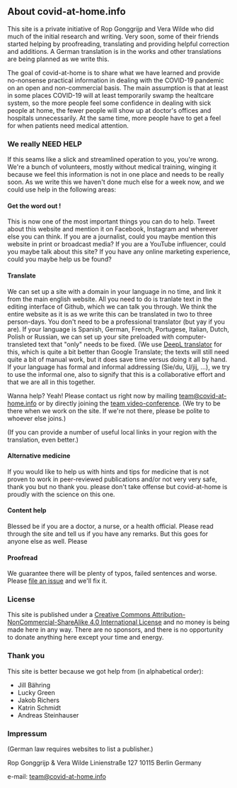   
## About covid-at-home.info

This site is a private initiative of Rop Gonggrijp and Vera Wilde who did much of the initial research and writing. Very soon, some of their friends started helping by proofreading, translating and providing helpful correction and additions. A German translation is in the works and other translations are being planned as we write this.

The goal of covid-at-home is to share what we have learned and provide no-nonsense practical information in dealing with the COVID-19 pandemic on an open and non-commercial basis. The main assumption is that at least in some places COVID-19 will at least temporarily swamp the healtcare system, so the more people feel some confidence in dealing with sick people at home, the fewer people will show up at doctor's offices and hospitals unnecessarily. At the same time, more people have to get a feel for when patients need medical attention. 

### We really NEED HELP

If this seams like a slick and streamlined operation to you, you're wrong. We're a bunch of volunteers, mostly without medical training, winging it because we feel this information is not in one place and needs to be really soon. As we write this we haven't done much else for a week now, and we could use help in the following areas:

#### Get the word out !

This is now one of the most important things you can do to help. Tweet about this website and mention it on Facebook, Instagram and wherever else you can think. If you are a journalist, could you maybe mention this website in print or broadcast media? If you are a YouTube influencer, could you maybe talk about this site? If you have any online marketing experience, could you maybe help us be found?

#### Translate

We can set up a site with a domain in your language in no time, and link it from the main english website. All you need to do is tranlate text in the editing interface of Github, which we can talk you through. We think the entire website as it is as we write this can be translated in two to three person-days. You don't need to be a professional translator (but yay if you are). If your language is Spanish, German, French, Portugese, Italian, Dutch, Polish or Russian, we can set up your site preloaded with computer-transleted text that "only" needs to be fixed. (We use [DeepL translator](https://www.deepl.com/translator) for this, which is quite a bit better than Google Translate; the texts will still need quite a bit of manual work, but it does save time versus doing it all by hand. If your language has formal and informal addressing (Sie/du, U/jij, ...), we try to use the informal one, also to signify that this is a collaborative effort and that we are all in this together.

Wanna help? Yeah! Please contact us right now by mailing [team@covid-at-home.info](mailto:team@covid-at-home.info) or by directly joining the [team video-conference](https://meet.jit.si/OngoingTeamMeetingForCovidAtHome). (We try to be there when we work on the site. If we're not there, please be polite to whoever else joins.)

(If you can provide a number of useful local links in your region with the translation, even better.)

#### Alternative medicine

If you would like to help us with hints and tips for medicine that is not proven to work in peer-reviewed publications and/or not very very safe, thank you but no thank you. please don't take offense but covid-at-home is proudly with the science on this one. 

#### Content help

Blessed be if you are a doctor, a nurse, or a health official. Please read through the site and tell us if you have any remarks. But this goes for anyone else as well. Please 

#### Proofread

We guarantee there will be plenty of typos, failed sentences and worse. Please [file an issue](https://github.com/covid-at-home/covid-at-home.github.io/issues/new) and we'll fix it.

  
### License

This site is published under a [Creative Commons Attribution-NonCommercial-ShareAlike 4.0 International License](http://creativecommons.org/licenses/by-nc-sa/4.0/) and no money is being made here in any way. There are no sponsors, and there is no opportunity to donate anything here except your time and energy.

### Thank you

This site is better because we got help from (in alphabetical order):

* Jill Bähring
* Lucky Green
* Jakob Richers
* Katrin Schmidt
* Andreas Steinhauser

### Impressum

(German law requires websites to list a publisher.)

Rop Gonggrijp & Vera Wilde
Linienstraße 127
10115 Berlin
Germany

e-mail: [team@covid-at-home.info](mailto:team@covid-at-home.info)
